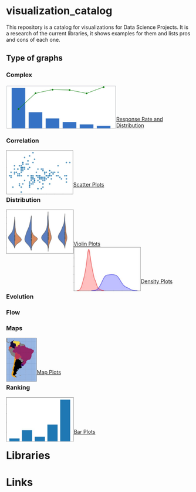 # visualization_catalog
This repository is a catalog for visualizations for Data Science Projects.
It is a research of the current libraries, it shows examples for them and lists pros and cons of each one.


## Type of graphs

### Complex
<div>
    <a href="./Complex/response_rate_and_distribution.ipynb"><img src="images/complex.jpg" align="left" height="120" ></a>
</div>
<br><br><br><br><br>
<div>
    <a href="./Complex/response_rate_and_distribution.ipynb">Response Rate and Distribution</a>
</div>

### Correlation
<div>
    <a href="./Correlation/scatter.ipynb"><img src="images/scatter.jpg" align="left" height="120" ></a>
</div>
<br><br><br><br><br>
<div>
    <a href="./Correlation/scatter.ipynb">Scatter Plots</a><br>
</div>

### Distribution
<div>
    <a href="./Distribution/violin.ipynb"><img src="images/violin.jpg" align="left" height="120" ></a>
</div>
<br><br><br><br><br>
<div>
    <a href="./Distribution/violin.ipynb">Violin Plots</a><br>
</div>

<div>
    <a href="./Distribution/density.ipynb"><img src="images/density.jpg" align="left" height="120" ></a>
</div>
<br><br><br><br><br>
<div>
    <a href="./Distribution/density.ipynb">Density Plots</a><br>
</div>

### Evolution
### Flow

### Maps
<div>
    <a href="./Maps/maps.ipynb"><img src="images/maps.jpg" align="left" height="120" ></a>
</div>
<br><br><br><br><br>
<div>
    <a href="./Maps/maps.ipynb">Map Plots</a><br>
</div>

### Ranking
<div>
    <a href="./Ranking/bars.ipynb"><img src="images/bars.jpg" align="left" height="120" ></a>
</div>
<br><br><br><br><br>
<div>
    <a href="./Ranking/bars.ipynb">Bar Plots</a><br>
</div>

# Libraries

# Links
